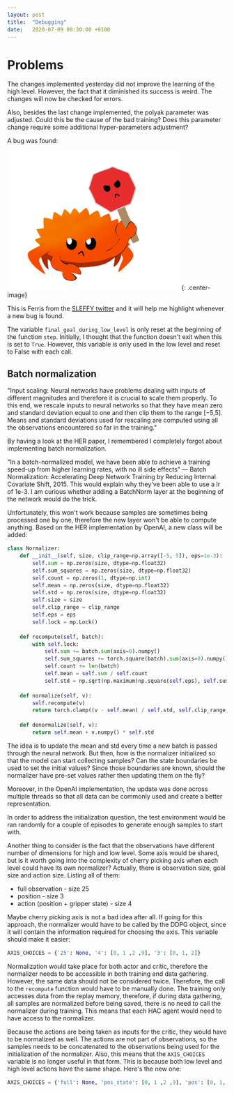 ```yaml
---
layout: post
title:  "Debugging"
date:   2020-07-09 08:30:00 +0100
---
```

# Problems
The changes implemented yesterday did not improve the learning of the high level. However, the fact that it diminished its success is weird. The changes will now be checked for errors.

Also, besides the last change implemented, the polyak parameter was adjusted. Could this be the cause of the bad training? Does this parameter change require some additional hyper-parameters adjustment?

A bug was found: 

![Bug found](/assets/Common/bug-stop.png){: .center-image}

This is Ferris from the [SLEFFY twitter](https://twitter.com/sleffy_/status/903345311996715008/photo/1) and it will help me highlight whenever a new bug is found.

The variable `final_goal_during_low_level` is only reset at the beginning of the function `step`. Initially, I thought that the function doesn't exit when this is set to `True`. However, this variable is only used in the low level and reset to False with each call. 

## Batch normalization
"Input scaling: Neural networks have problems dealing with inputs of different magnitudes and therefore it is crucial to scale them properly. To this end, we rescale inputs to neural networks so that they have mean zero and standard deviation equal to one and then clip them to the range [−5,5]. Means and standard deviations used for rescaling are computed using all the observations encountered so far in the training."

By having a look at the HER paper, I remembered I completely forgot about implementing batch normalization.

"In a batch-normalized model, we have been able to achieve a training speed-up from higher learning rates, with no ill side effects" — Batch Normalization: Accelerating Deep Network Training by Reducing Internal Covariate Shift, 2015. This would explain why they've been able to use a lr of 1e-3. I am curious whether adding a BatchNorm layer at the beginning of the network would do the trick.

Unfortunately, this won't work because samples are sometimes being processed one by one, therefore the new layer won't be able to compute anything. Based on the HER implementation by OpenAI, a new class will be added:

~~~ python
class Normalizer:
    def __init__(self, size, clip_range=np.array([-5, 5]), eps=1e-3):
        self.sum = np.zeros(size, dtype=np.float32)
        self.sum_squares = np.zeros(size, dtype=np.float32)
        self.count = np.zeros(1, dtype=np.int)
        self.mean = np.zeros(size, dtype=np.float32)
        self.std = np.zeros(size, dtype=np.float32)
        self.size = size
        self.clip_range = clip_range
        self.eps = eps
        self.lock = mp.Lock()

    def recompute(self, batch):
        with self.lock:
            self.sum += batch.sum(axis=0).numpy()
            self.sum_squares += torch.square(batch).sum(axis=0).numpy()
            self.count += len(batch)
            self.mean = self.sum / self.count
            self.std = np.sqrt(np.maximum(np.square(self.eps), self.sum_squares / self.count - np.square(self.mean)))

    def normalize(self, v):
        self.recompute(v)
        return torch.clamp((v - self.mean) / self.std, self.clip_range[0], self.clip_range[1])

    def denormalize(self, v):
        return self.mean + v.numpy() * self.std
~~~

The idea is to update the mean and std every time a new batch is passed through the neural network. But then, how is the normalizer initialized so that the model can start collecting samples? Can the state boundaries be used to set the initial values? Since those boundaries are known, should the normalizer have pre-set values rather then updating them on the fly?

Moreover, in the OpenAI implementation, the update was done across multiple threads so that all data can be commonly used and create a better representation.

In order to address the initialization question, the test environment would be ran randomly for a couple of episodes to generate enough samples to start with. 

Another thing to consider is the fact that the observations have different number of dimensions for high and low level. Some axis would be shared, but is it worth going into the complexity of cherry picking axis when each level could have its own normalizer? Actually, there is observation size, goal size and action size. Listing all of them:
- full observation - size 25
- position - size 3
- action (position + gripper state) - size 4

Maybe cherry picking axis is not a bad idea after all. If going for this approach, the normalizer would have to be called by the DDPG object, since it will contain the information required for choosing the axis. This variable should make it easier: 
~~~ python
AXIS_CHOICES = {'25': None, '4': [0, 1 ,2 ,9], '3': [0, 1, 2]}
~~~

Normalization would take place for both actor and critic, therefore the normalizer needs to be accessible in both training and data gathering. However, the same data should not be considered twice. Therefore, the call to the `recompute` function would have to be manually done. The training only accesses data from the replay memory, therefore, if during data gathering, all samples are normalized before being saved, there is no need to call the normalizer during training. This means that each HAC agent would need to have access to the normalizer.

Because the actions are being taken as inputs for the critic, they would have to be normalized as well. The actions are not part of observations, so the samples needs to be concatenated to the observations being used for the initialization of the normalizer. Also, this means that the `AXIS_CHOICES` variable is no longer useful in that form. This is because both low level and high level actions have the same shape. Here's the new one:
~~~ python
AXIS_CHOICES = {'full': None, 'pos_state': [0, 1 ,2 ,9], 'pos': [0, 1, 2], 'action': [-4, -3, -2, -1]}
~~~
